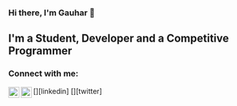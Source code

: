 ### Hi there, I'm Gauhar 👋

## I'm a Student, Developer and a Competitive Programmer

### Connect with me:


[<img align="left" alt="gauhar-ayub-khan-8202b516b | LinkedIn" width="22px" src="https://cdn.jsdelivr.net/npm/simple-icons@v3/icons/linkedin.svg" />][linkedin]
[<img align="left" alt="gak__19 | Twitter" width="22px" src="https://cdn.jsdelivr.net/npm/simple-icons@v3/icons/twitter.svg" />][twitter]

<br />